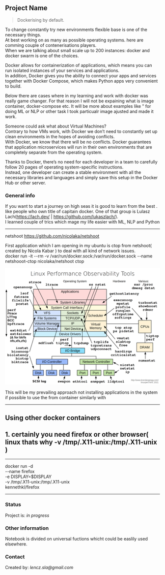 ## Project Name
> <p>Dockerising by default.<br>
To change constantly try new environments flexible base is one of the necessary things.<br>
At best  working on as many as possible operating systems. here are comming couple of contenerisations players.<br>
When we are talking about small scale up to 200 instances: docker and docker swarm is one of the choices. <br>
 
Docker allows for containerization of applications, which means you can run isolated instances of your services and applications. <br> In addition, Docker gives you the ability to connect your apps and services together with Docker Compose, which makes Python apps very convenient to build.<br>
 
Below there are cases where in my learning and work with docker was really game changer.
For that reason I will not be expaining what is image container, docker-compose etc. 
It will be more about examples like " for doing ML or NLP or other task I took particualr image ajusted and made it work.

Someone could ask what about Virtual Machines?<br>
Contrary to how VMs work, with Docker we don’t need to constantly set up clean environments in the hopes of avoiding conflicts.<br>
With Docker, we know that there will be no conflicts. Docker guarantees that application microservices will run in their own environments that are completely separate from the operating system.

Thanks to Docker, there’s no need for each developer in a team to carefully follow 20 pages of operating system-specific instructions. <br>Instead, one developer can create a stable environment with all the necessary libraries and languages and simply save this setup in the Docker Hub or other server.




### General info
If you want to start a journey on high seas it is good to learn from the best .
like people who  own title of capitain docker.
One of that group is Lulasz Lach(https://lach.dev/ | https://github.com/lukaszlach/). <br>I learned couple of trics which mage my life easier with ML, NLP and Python



 ---
netshoot
https://github.com/nicolaka/netshoot
 
 


First application which I am opening in my ubuntu is 
ctop from netshoot( created by Nicola Kabar ) to deal with all kind of network issues.<br>
docker run -it --rm -v /var/run/docker.sock:/var/run/docker.sock --name netshooot-ctop nicolaka/netshoot  ctop
 
![what for is netshoot](netshoot.png)

This will be my prevailing approach not installing applications in the system if possible to use the from container 
similarly with 


---

 
## Using other docker containers



## 1.  certainly you need firefox or other browser( linux thats why -v /tmp/.X11-unix:/tmp/.X11-unix  )


--- 

docker run -d \
--name firefox \
-e DISPLAY=$DISPLAY \
-v /tmp/.X11-unix:/tmp/.X11-unix \
kennethkl/firefox


---



### Status
Project is: _in progress_ 



### Other information
Notebook is divided on universal fuctions whicht  could be easlily used elsewhere.




### Contact
Created by: _lencz.sla@gmail.com_

